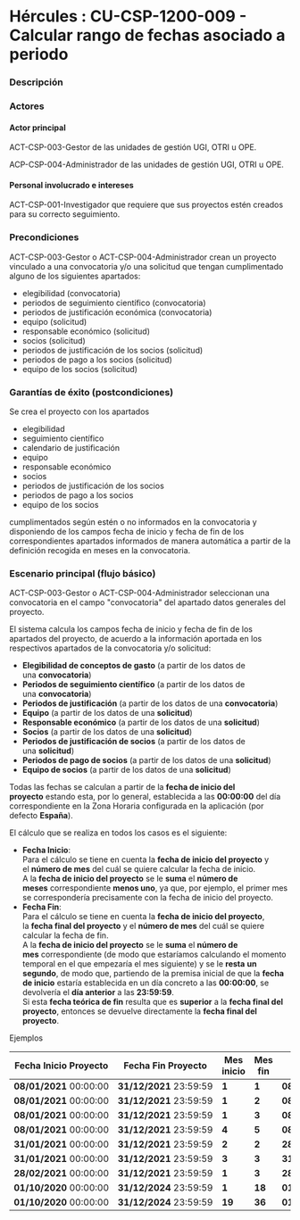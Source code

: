 # Hércules : CU\-CSP\-1200\-009 \- Calcular rango de fechas asociado a periodo



### Descripción

  


  


### Actores

#### Actor principal

ACT\-CSP\-003\-Gestor de las unidades de gestión UGI, OTRI u OPE.

ACP\-CSP\-004\-Administrador de las unidades de gestión UGI, OTRI u OPE.

#### Personal involucrado e intereses

ACT\-CSP\-001\-Investigador que requiere que sus proyectos estén creados para su correcto seguimiento.

### Precondiciones

ACT\-CSP\-003\-Gestor o ACT\-CSP\-004\-Administrador crean un proyecto vinculado a una convocatoria y/o una solicitud que tengan cumplimentado alguno de los siguientes apartados:

* elegibilidad (convocatoria)
* periodos de seguimiento científico (convocatoria)
* periodos de justificación económica (convocatoria)
* equipo (solicitud)
* responsable económico (solicitud)
* socios (solicitud)
* periodos de justificación de los socios (solicitud)
* periodos de pago a los socios (solicitud)
* equipo de los socios (solicitud)

  


### Garantías de éxito (postcondiciones)

Se crea el proyecto con los apartados 

* elegibilidad
* seguimiento científico
* calendario de justificación
* equipo
* responsable económico
* socios
* periodos de justificación de los socios
* periodos de pago a los socios
* equipo de los socios

cumplimentados según estén o no informados en la convocatoria y disponiendo de los campos fecha de inicio y fecha de fin de los correspondientes apartados informados de manera automática a partir de la definición recogida en meses en la convocatoria.

### Escenario principal (flujo básico)

ACT\-CSP\-003\-Gestor o ACT\-CSP\-004\-Administrador seleccionan una convocatoria en el campo "convocatoria" del apartado datos generales del proyecto.

El sistema calcula los campos fecha de inicio y fecha de fin de los apartados del proyecto, de acuerdo a la información aportada en los respectivos apartados de la convocatoria y/o solicitud:

* **Elegibilidad de conceptos de gasto** (a partir de los datos de una **convocatoria**)
* **Periodos de seguimiento científico** (a partir de los datos de una **convocatoria**)
* **Periodos de justificación** (a partir de los datos de una **convocatoria**)
* **Equipo** (a partir de los datos de una **solicitud**)
* **Responsable económico** (a partir de los datos de una **solicitud**)
* **Socios** (a partir de los datos de una **solicitud**)
* **Periodos de justificación de socios** (a partir de los datos de una **solicitud**)
* **Periodos de pago de socios** (a partir de los datos de una **solicitud**)
* **Equipo de socios** (a partir de los datos de una **solicitud**)

Todas las fechas se calculan a partir de la **fecha de inicio del proyecto** estando esta, por lo general, establecida a las **00:00:00** del día correspondiente en la Zona Horaria configurada en la aplicación (por defecto **España**).

El cálculo que se realiza en todos los casos es el siguiente:

* **Fecha Inicio**:   
Para el cálculo se tiene en cuenta la **fecha de inicio del proyecto** y el **número de mes** del cuál se quiere calcular la fecha de inicio.  
A la **fecha de inicio del proyecto** se le **suma** el **número de meses** correspondiente **menos uno**, ya que, por ejemplo, el primer mes se correspondería precisamente con la fecha de inicio del proyecto.
* **Fecha Fin**:  
Para el cálculo se tiene en cuenta la **fecha de inicio del proyecto**, la **fecha final del proyecto** y el **número de mes** del cuál se quiere calcular la fecha de fin.  
A la **fecha de inicio del proyecto** se le **suma** el **número de mes** correspondiente (de modo que estaríamos calculando el momento temporal en el que empezaría el mes siguiente) y se le **resta** **un segundo**, de modo que, partiendo de la premisa inicial de que la **fecha de inicio** estaría establecida en un día concreto a las **00:00:00**, se devolvería el **día anterior** a las **23:59:59**.  
Si esta **fecha teórica de fin** resulta que es **superior** a la **fecha final del proyecto**, entonces se devuelve directamente la **fecha final del proyecto**.

  


Ejemplos



| Fecha Inicio Proyecto | Fecha Fin Proyecto | Mes inicio | Mes fin | Fecha Inicio | Fecha Fin |
| --- | --- | --- | --- | --- | --- |
| **08/01/2021** 00:00:00 | **31/12/2021** 23:59:59 | **1** | **1** | **08/01/2021** 00:00:00 | **07/02/2021** 23:59:59 |
| **08/01/2021** 00:00:00 | **31/12/2021** 23:59:59 | **1** | **2** | **08/01/2021** 00:00:00 | **07/03/2021** 23:59:59 |
| **08/01/2021** 00:00:00 | **31/12/2021** 23:59:59 | **1** | **3** | **08/01/2021** 00:00:00 | **07/04/2021** 23:59:59 |
| **08/01/2021** 00:00:00 | **31/12/2021** 23:59:59 | **4** | **5** | **08/04/2021** 00:00:00 | **07/06/2021** 23:59:59 |
| **31/01/2021** 00:00:00 | **31/12/2021** 23:59:59 | **2** | **2** | **28/02/2021** 00:00:00 | **30/03/2021** 23:59:59 |
| **31/01/2021** 00:00:00 | **31/12/2021** 23:59:59 | **3** | **3** | **31/03/2021** 00:00:00 | **29/04/2021** 23:59:59 |
| **28/02/2021** 00:00:00 | **31/12/2021** 23:59:59 | **1** | **3** | **28/02/2021** 00:00:00 | **27/05/2021** 23:59:59 |
| **01/10/2020** 00:00:00 | **31/12/2024** 23:59:59 | **1** | **18** | **01/10/2020** 00:00:00 | **31/03/2022** 23:59:59 |
| **01/10/2020** 00:00:00 | **31/12/2024** 23:59:59 | **19** | **36** | **01/04/2022** 00:00:00 | **30/09/2023** 23:59:59 |

  
  
  





